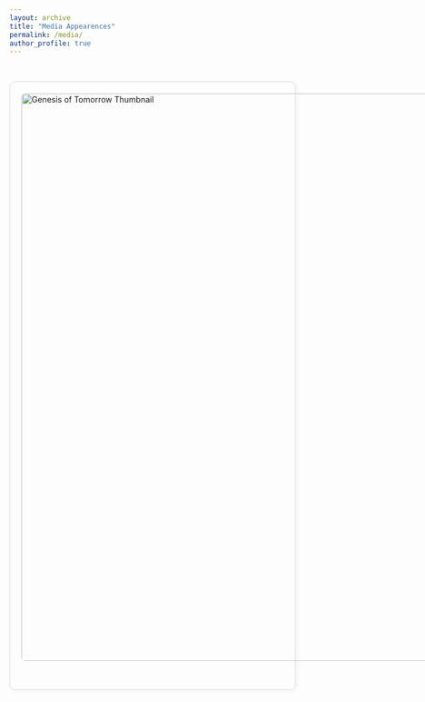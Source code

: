 ```yaml
---
layout: archive
title: "Media Appearences"
permalink: /media/
author_profile: true
---
```


&nbsp;

<div style="border: 1px solid #ddd; border-radius: 10px; padding: 20px; margin-bottom: 30px; box-shadow: 2px 2px 8px rgba(0,0,0,0.05);">
  <div style="display: flex; align-items: flex-start; gap: 20px; margin-bottom: 30px;">
    <!-- Thumbnail -->
    <a href="https://www.youtube.com/watch?v=OKRcqTDhUn8" target="_blank">
      <img src="/avimita_chatterjee/images/genesis-thumbnail.png" alt="Genesis of Tomorrow Thumbnail" style="width: 1000px; border-radius: 6px;">
    </a>
    <!-- Text -->
    <div style="max-width: 700px;">
      <h3 style="margin: 0;">Genesis of Tomorrow (EP 38): Podcast Interview</h3>
      <p style="font-size: 0.9em; color: gray; margin: 4px 0 10px 0;">📅 May 2025</p>
      <p style="font-weight: bold; margin: 0 0 8px 0;">QEC, Noise, Academia, The PhD Journey, Writing Papers, Research, & More</p>
      <p>The conversation is about Quantum Error Correction, Scientific Writing & Research, the PhD Journey, and much more, hosted by <em>B. Bharadwaj</em>.</p>
      <p><strong>Available on:</strong> 
        <a href="https://www.youtube.com/watch?v=OKRcqTDhUn8" target="_blank">YouTube</a> or 
        <a href="https://open.spotify.com/episode/1VerV8ezzKDT9BHCfkSPJZ" target="_blank">Spotify</a>
      </p>
    </div>
  </div>
</div>

